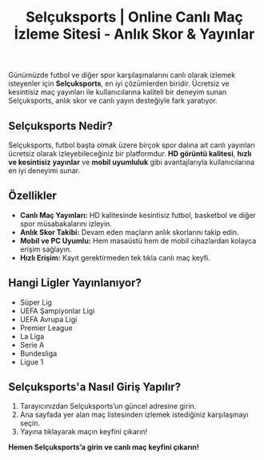 <!DOCTYPE html>
<html lang="tr">
<head>
    <meta charset="UTF-8">
    <meta name="viewport" content="width=device-width, initial-scale=1.0">
    <meta name="title" content="Selçuksports | Online Canlı Maç İzleme Sitesi - Anlık Skor & Yayınlar">
    <meta name="description" content="Selçuksports ile ücretsiz olarak canlı maç izleyin! HD kalitesinde anlık skor ve yayınlarla futbol, basketbol ve daha fazlasını takip edin.">
    <meta name="keywords" content="Selçuksports, canlı maç izle, online maç yayını, anlık skor, HD maç yayını, ücretsiz futbol izle">
</head>
<body>
    <header>
        <h1>Selçuksports | Online Canlı Maç İzleme Sitesi - Anlık Skor & Yayınlar</h1>
    </header>
    <section>
        <p>Günümüzde futbol ve diğer spor karşılaşmalarını canlı olarak izlemek isteyenler için <strong>Selçuksports</strong>, en iyi çözümlerden biridir. Ücretsiz ve kesintisiz maç yayınları ile kullanıcılarına kaliteli bir deneyim sunan Selçuksports, anlık skor ve canlı yayın desteğiyle fark yaratıyor.</p>
    </section>
    <section>
        <h2>Selçuksports Nedir?</h2>
        <p>Selçuksports, futbol başta olmak üzere birçok spor dalına ait canlı yayınları ücretsiz olarak izleyebileceğiniz bir platformdur. <strong>HD görüntü kalitesi</strong>, <strong>hızlı ve kesintisiz yayınlar</strong> ve <strong>mobil uyumluluk</strong> gibi avantajlarıyla kullanıcılarına en iyi deneyimi sunar.</p>
    </section>
    <section>
        <h2>Özellikler</h2>
        <ul>
            <li><strong>Canlı Maç Yayınları:</strong> HD kalitesinde kesintisiz futbol, basketbol ve diğer spor müsabakalarını izleyin.</li>
            <li><strong>Anlık Skor Takibi:</strong> Devam eden maçların anlık skorlarını takip edin.</li>
            <li><strong>Mobil ve PC Uyumlu:</strong> Hem masaüstü hem de mobil cihazlardan kolayca erişim sağlayın.</li>
            <li><strong>Hızlı Erişim:</strong> Kayıt gerektirmeden tek tıkla canlı maç keyfi.</li>
        </ul>
    </section>
    <section>
        <h2>Hangi Ligler Yayınlanıyor?</h2>
        <ul>
            <li>Süper Lig</li>
            <li>UEFA Şampiyonlar Ligi</li>
            <li>UEFA Avrupa Ligi</li>
            <li>Premier League</li>
            <li>La Liga</li>
            <li>Serie A</li>
            <li>Bundesliga</li>
            <li>Ligue 1</li>
        </ul>
    </section>
    <section>
        <h2>Selçuksports'a Nasıl Giriş Yapılır?</h2>
        <ol>
            <li>Tarayıcınızdan Selçuksports’un güncel adresine girin.</li>
            <li>Ana sayfada yer alan maç listesinden izlemek istediğiniz karşılaşmayı seçin.</li>
            <li>Yayına tıklayarak maçın keyfini çıkarın!</li>
        </ol>
    </section>
    <footer>
        <p><strong>Hemen Selçuksports’a girin ve canlı maç keyfini çıkarın!</strong></p>
    </footer>
</body>
</html>
